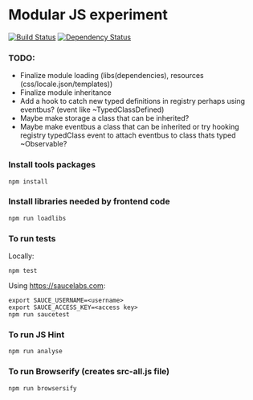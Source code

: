 # Modular JS experiment 

[![Build Status](https://travis-ci.org/ZakarFin/modularjs.svg?branch=master)](https://travis-ci.org/ZakarFin/modularjs) 
[![Dependency Status](https://gemnasium.com/ZakarFin/modularjs.svg)](https://gemnasium.com/ZakarFin/modularjs)

### TODO:

* Finalize module loading (libs(dependencies), resources (css/locale.json/templates))
* Finalize module inheritance
* Add a hook to catch new typed definitions in registry perhaps using eventbus? (event like ~TypedClassDefined)
* Maybe make storage a class that can be inherited?
* Maybe make eventbus a class that can be inherited or try hooking registry typedClass event to attach eventbus to class thats typed ~Observable?

### Install tools packages

	npm install

### Install libraries needed by frontend code

    npm run loadlibs

### To run tests

Locally:

	npm test

Using https://saucelabs.com:

    export SAUCE_USERNAME=<username>
    export SAUCE_ACCESS_KEY=<access key>
    npm run saucetest

### To run JS Hint

	npm run analyse

### To run Browserify (creates src-all.js file)

	npm run browsersify
	